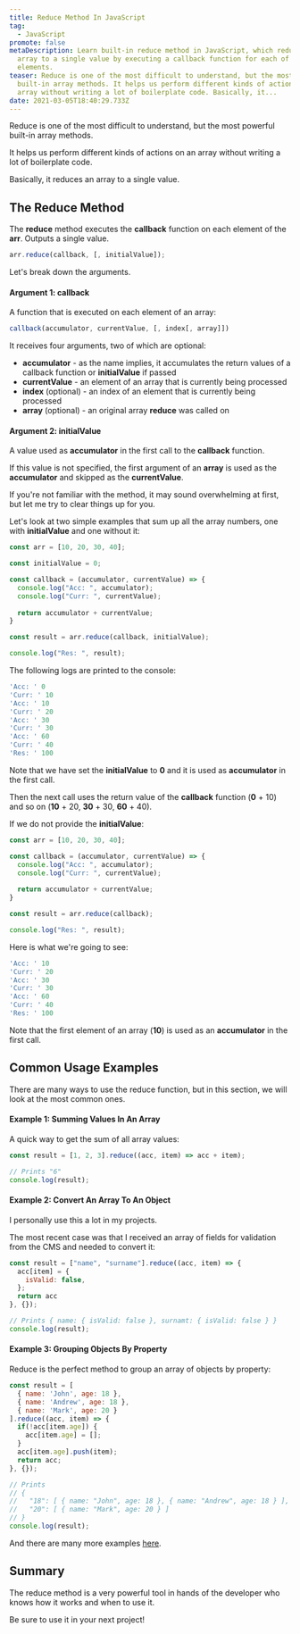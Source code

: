 ```yaml
---
title: Reduce Method In JavaScript
tag:
  - JavaScript
promote: false
metaDescription: Learn built-in reduce method in JavaScript, which reduces an
  array to a single value by executing a callback function for each of its
  elements.
teaser: Reduce is one of the most difficult to understand, but the most powerful
  built-in array methods. It helps us perform different kinds of actions on an
  array without writing a lot of boilerplate code. Basically, it...
date: 2021-03-05T18:40:29.733Z
---
```

Reduce is one of the most difficult to understand, but the most powerful built-in array methods.

It helps us perform different kinds of actions on an array without writing a lot of boilerplate code.

Basically, it reduces an array to a single value.

## The Reduce Method

The **reduce** method executes the **callback** function on each element of the **arr**. Outputs a single value.

```javascript
arr.reduce(callback, [, initialValue]);
```

Let's break down the arguments.

#### Argument 1: callback

A function that is executed on each element of an array:

```javascript
callback(accumulator, currentValue, [, index[, array]])
```

It receives four arguments, two of which are optional:

* **accumulator** - as the name implies, it accumulates the return values of a callback function or **initialValue** if passed
* **currentValue** - an element of an array that is currently being processed
* **index** (optional) - an index of an element that is currently being processed
* **array** (optional) - an original array **reduce** was called on

#### Argument 2: initialValue

A value used as **accumulator** in the first call to the **callback** function.

If this value is not specified, the first argument of an **array** is used as the **accumulator** and skipped as the **currentValue**.

If you're not familiar with the method, it may sound overwhelming at first, but let me try to clear things up for you.

Let's look at two simple examples that sum up all the array numbers, one with **initialValue** and one without it:

```javascript
const arr = [10, 20, 30, 40];

const initialValue = 0;

const callback = (accumulator, currentValue) => {
  console.log("Acc: ", accumulator);
  console.log("Curr: ", currentValue);
  
  return accumulator + currentValue;
}

const result = arr.reduce(callback, initialValue);

console.log("Res: ", result);
```

The following logs are printed to the console:

```javascript
'Acc: ' 0
'Curr: ' 10
'Acc: ' 10
'Curr: ' 20
'Acc: ' 30
'Curr: ' 30
'Acc: ' 60
'Curr: ' 40
'Res: ' 100
```

Note that we have set the **initialValue** to **0** and it is used as **accumulator** in the first call.

Then the next call uses the return value of the **callback** function (**0** + 10) and so on (**10** + 20, **30** + 30, **60** + 40).

If we do not provide the **initialValue**:

```javascript
const arr = [10, 20, 30, 40];

const callback = (accumulator, currentValue) => {
  console.log("Acc: ", accumulator);
  console.log("Curr: ", currentValue);
  
  return accumulator + currentValue;
}

const result = arr.reduce(callback);

console.log("Res: ", result);
```

Here is what we're going to see:

```javascript
'Acc: ' 10
'Curr: ' 20
'Acc: ' 30
'Curr: ' 30
'Acc: ' 60
'Curr: ' 40
'Res: ' 100
```

Note that the first element of an array (**10**) is used as an **accumulator** in the first call.

## Common Usage Examples

There are many ways to use the reduce function, but in this section, we will look at the most common ones.

#### Example 1: Summing Values In An Array

A quick way to get the sum of all array values:

```javascript
const result = [1, 2, 3].reduce((acc, item) => acc + item);

// Prints "6"
console.log(result);
```

#### Example 2: Convert An Array To An Object

I personally use this a lot in my projects.

The most recent case was that I received an array of fields for validation from the CMS and needed to convert it:

```javascript
const result = ["name", "surname"].reduce((acc, item) => {
  acc[item] = {
    isValid: false,
  }; 
  return acc
}, {});

// Prints { name: { isValid: false }, surnamt: { isValid: false } } 
console.log(result);
```

#### Example 3: Grouping Objects By Property

Reduce is the perfect method to group an array of objects by property:

```javascript
const result = [
  { name: 'John', age: 18 },
  { name: 'Andrew', age: 18 },
  { name: 'Mark', age: 20 }
].reduce((acc, item) => {
  if(!acc[item.age]) {
    acc[item.age] = [];
  }
  acc[item.age].push(item);
  return acc;
}, {});

// Prints
// {
//   "18": [ { name: "John", age: 18 }, { name: "Andrew", age: 18 } ],
//   "20": [ { name: "Mark", age: 20 } ]
// }
console.log(result);
```

And there are many more examples [here](https://developer.mozilla.org/en-US/docs/Web/JavaScript/Reference/Global_Objects/Array/Reduce).

## Summary

The reduce method is a very powerful tool in hands of the developer who knows how it works and when to use it.

Be sure to use it in your next project!